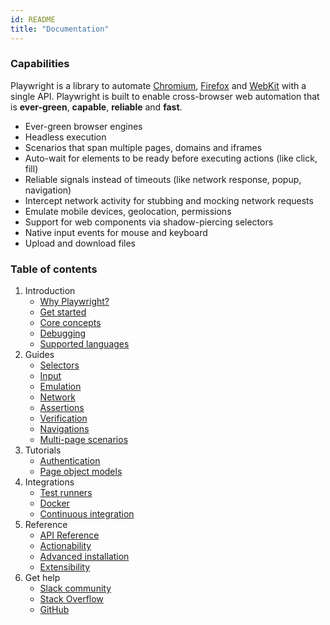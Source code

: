 ```yaml
---
id: README
title: "Documentation"
---
```



### Capabilities

Playwright is a library to automate [Chromium](https://www.chromium.org/Home), [Firefox](https://www.mozilla.org/en-US/firefox/new/) and [WebKit](https://webkit.org/) with a single API. Playwright is built to enable cross-browser web automation that is **ever-green**, **capable**, **reliable** and **fast**.

* Ever-green browser engines
* Headless execution
* Scenarios that span multiple pages, domains and iframes
* Auto-wait for elements to be ready before executing actions (like click, fill)
* Reliable signals instead of timeouts (like network response, popup, navigation)
* Intercept network activity for stubbing and mocking network requests
* Emulate mobile devices, geolocation, permissions
* Support for web components via shadow-piercing selectors
* Native input events for mouse and keyboard
* Upload and download files

### Table of contents

1. Introduction
    - [Why Playwright?](./why-playwright.md)
    - [Get started](./intro.md)
    - [Core concepts](./core-concepts.md)
    - [Debugging](./debug.md)
    - [Supported languages](./languages.md)
1. Guides
    - [Selectors](./selectors.md)
    - [Input](./input.md)
    - [Emulation](./emulation.md)
    - [Network](./network.md)
    - [Assertions](./assertions.md)
    - [Verification](./verification.md)
    - [Navigations](./navigations.md)
    - [Multi-page scenarios](./multi-pages.md)
1. Tutorials
    - [Authentication](./auth.md)
    - [Page object models](./pom.md)
1. Integrations
    - [Test runners](./test-runners.md)
    - [Docker](./docker/README.md)
    - [Continuous integration](./ci.md)
1. Reference
    - [API Reference](./api.md)
    - [Actionability](./actionability.md)
    - [Advanced installation](./installation.md)
    - [Extensibility](./extensibility.md)
1. Get help
    - [Slack community](https://join.slack.com/t/playwright/shared_invite/enQtOTEyMTUxMzgxMjIwLThjMDUxZmIyNTRiMTJjNjIyMzdmZDA3MTQxZWUwZTFjZjQwNGYxZGM5MzRmNzZlMWI5ZWUyOTkzMjE5Njg1NDg)
    - [Stack Overflow](https://stackoverflow.com/tags/playwright)
    - [GitHub](https://github.com/microsoft/playwright/issues)
